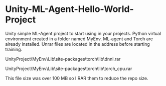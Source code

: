 # Unity-ML-Agent-Hello-World-Project
Unity simple ML-Agent project to start using in your projects.
Python virtual environment created in a folder named MyEnv.
ML-agent and Torch are already installed.
Unrar files are located in the address before starting training.

UnityProject\MyEnv\Lib\site-packages\torch\lib\dnnl.rar
          
UnityProject\MyEnv\Lib\site-packages\torch\lib\torch_cpu.rar

 This file size was over 100 MB so I RAR them to reduce the repo size.
